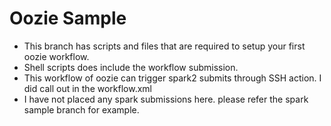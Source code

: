 # Oozie Sample
- This branch has scripts and files that are required to setup your first oozie workflow. 
- Shell scripts does include the workflow submission.
- This workflow of oozie can trigger spark2 submits through SSH action. I did call out in the workflow.xml
- I have not placed any spark submissions here. please refer the spark sample branch for example.
